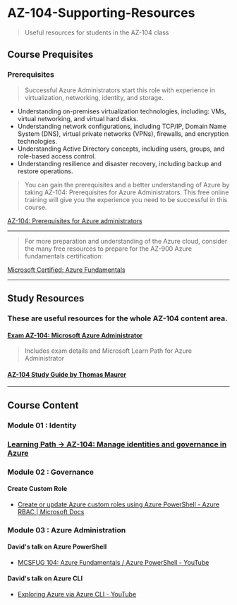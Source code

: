 # AZ-104-Supporting-Resources

> Useful resources for students in the AZ-104 class

## Course Prequisites

### Prerequisites

> Successful Azure Administrators start this role with experience in virtualization, networking, identity, and storage.

- Understanding on-premises virtualization technologies, including: VMs, virtual networking,
and virtual hard disks.
- Understanding network configurations, including TCP/IP, Domain Name System (DNS),
virtual private networks (VPNs), firewalls, and encryption technologies.
- Understanding Active Directory concepts, including users, groups, and role-based access
control.
- Understanding resilience and disaster recovery, including backup and restore operations.

> You can gain the prerequisites and a better understanding of Azure by taking AZ-104:
Prerequisites for Azure Administrators. This free online training will give you the experience you
need to be successful in this course.

[AZ-104: Prerequisites for Azure administrators](https://docs.microsoft.com/en-us/learn/paths/az-104-administrator-prerequisites/)
___


> For more preparation and understanding of the Azure cloud, consider the many free resources to prepare for the AZ-900 Azure fundamentals certification:

[Microsoft Certified: Azure Fundamentals](https://docs.microsoft.com/en-us/learn/certifications/azure-fundamentals/)

___

## Study Resources

### These are useful resources for the whole AZ-104 content area.

#### [Exam AZ-104: Microsoft Azure Administrator](https://docs.microsoft.com/en-us/learn/certifications/exams/az-104)
> Includes exam details and Microsoft Learn Path for Azure Administrator

#### [AZ-104 Study Guide by Thomas Maurer](https://www.thomasmaurer.ch/2020/03/az-104-study-guide-azure-administrator/)
___

## Course Content

### Module 01 : Identity

### [Learning Path -> AZ-104: Manage identities and governance in Azure](https://docs.microsoft.com/learn/paths/az-104-manage-identities-governance/)



### Module 02 : Governance

#### Create Custom Role

- [Create or update Azure custom roles using Azure PowerShell - Azure RBAC | Microsoft Docs](https://docs.microsoft.com/en-us/azure/role-based-access-control/custom-roles-powershell)

### Module 03 : Azure Administration

#### David's talk on Azure PowerShell

- [MCSFUG 104: Azure Fundamentals / Azure PowerShell - YouTube](https://www.youtube.com/watch?v=_Bu6gRTKm1g&t=1s)

#### David's talk on Azure CLI
 - [Exploring Azure via Azure CLI - YouTube](https://www.youtube.com/watch?v=RQbUrpki5FA)